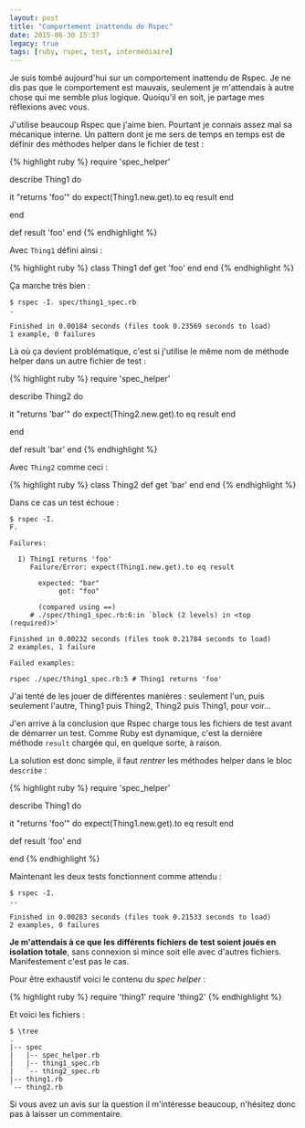 ```yaml
---
layout: post
title: "Comportement inattendu de Rspec"
date: 2015-06-30 15:37
legacy: true
tags: [ruby, rspec, test, intermédiaire]
---
```




Je suis tombé aujourd'hui sur un comportement inattendu de Rspec.
Je ne dis pas que le comportement est mauvais, seulement je m'attendais à
autre chose qui me semble plus logique. Quoiqu'il en soit, je partage mes
réflexions avec vous.

<!-- more -->

J'utilise beaucoup Rspec que j'aime bien. Pourtant je connais assez mal sa
mécanique interne. Un pattern dont je me sers de temps
en temps est de définir des méthodes helper dans le fichier de test :

{% highlight ruby %}
require 'spec_helper'

describe Thing1 do

  it "returns 'foo'" do
    expect(Thing1.new.get).to eq result
  end

end

def result
  'foo'
end
{% endhighlight %}

Avec `Thing1` défini ainsi :

{% highlight ruby %}
class Thing1
  def get
    'foo'
  end
end
{% endhighlight %}

Ça marche très bien :


    $ rspec -I. spec/thing1_spec.rb 
    .

    Finished in 0.00184 seconds (files took 0.23569 seconds to load)
    1 example, 0 failures


Là où ça devient problématique, c'est si j'utilise le même nom de méthode helper
dans un autre fichier de test :

{% highlight ruby %}
require 'spec_helper'

describe Thing2 do

  it "returns 'bar'" do
    expect(Thing2.new.get).to eq result
  end

end

def result
  'bar'
end
{% endhighlight %}

Avec `Thing2` comme ceci :

{% highlight ruby %}
class Thing2
  def get
    'bar'
  end
end
{% endhighlight %}

Dans ce cas un test échoue :

    $ rspec -I.
    F.

    Failures:

      1) Thing1 returns 'foo'
         Failure/Error: expect(Thing1.new.get).to eq result
           
           expected: "bar"
                got: "foo"
           
           (compared using ==)
         # ./spec/thing1_spec.rb:6:in `block (2 levels) in <top (required)>'

    Finished in 0.00232 seconds (files took 0.21784 seconds to load)
    2 examples, 1 failure

    Failed examples:

    rspec ./spec/thing1_spec.rb:5 # Thing1 returns 'foo'

J'ai tenté de les jouer de différentes manières : seulement l'un, puis
seulement l'autre, Thing1 puis Thing2, Thing2 puis Thing1, pour voir…

J'en arrive à la conclusion que Rspec charge tous les fichiers de test avant de
démarrer un test. Comme Ruby est dynamique, c'est la dernière méthode `result` chargée qui, en quelque sorte, à raison.

La solution est donc simple, il faut *rentrer* les méthodes helper dans le
bloc `describe` :

{% highlight ruby %}
require 'spec_helper'

describe Thing1 do

  it "returns 'foo'" do
    expect(Thing1.new.get).to eq result
  end

  def result
    'foo'
  end

end
{% endhighlight %}

Maintenant les deux tests fonctionnent comme attendu :

    $ rspec -I.
    ..

    Finished in 0.00283 seconds (files took 0.21533 seconds to load)
    2 examples, 0 failures

**Je m'attendais à ce que les différents fichiers de test soient joués en
isolation totale**, sans connexion si mince soit elle avec d'autres fichiers.
Manifestement c'est pas le cas.

Pour être exhaustif voici le contenu du *spec helper* :

{% highlight ruby %}
require 'thing1'
require 'thing2'
{% endhighlight %}

Et voici les fichiers :

    $ \tree
    .
    |-- spec
    |   |-- spec_helper.rb
    |   |-- thing1_spec.rb
    |   `-- thing2_spec.rb
    |-- thing1.rb
    `-- thing2.rb

Si vous avez un avis sur la question il m'intéresse beaucoup, n'hésitez donc pas à laisser un
commentaire.


